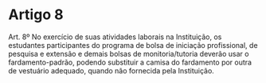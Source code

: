 # Artigo 8

Art. 8º No exercício de suas atividades laborais na Instituição, os estudantes participantes do programa de bolsa de iniciação
profissional, de pesquisa e extensão e demais bolsas de monitoria/tutoria deverão usar o fardamento-padrão, podendo substituir a
camisa do fardamento por outra de vestuário adequado, quando não fornecida pela Instituição.
